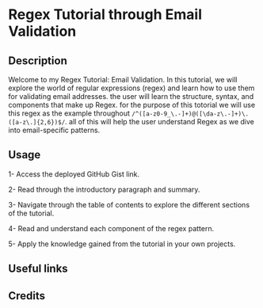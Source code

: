 # Regex Tutorial through Email Validation

## Description 
Welcome to my Regex Tutorial: Email Validation. In this tutorial, we will explore the world of regular expressions (regex) and learn how to use them for validating email addresses. the user will learn the structure, syntax, and components that make up Regex. for the purpose of this totorial we will use this regex as the example throughout `/^([a-z0-9_\.-]+)@([\da-z\.-]+)\.([a-z\.]{2,6})$/`. all of this will help the user understand Regex as we dive into email-specific patterns.


## Usage
1- Access the deployed GitHub Gist link.

2- Read through the introductory paragraph and summary.

3- Navigate through the table of contents to explore the different sections of the tutorial.

4- Read and understand each component of the regex pattern.

5- Apply the knowledge gained from the tutorial in your own projects.

## Useful links


## Credits







